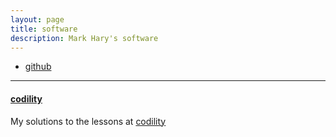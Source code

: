 ```yaml
---
layout: page
title: software
description: Mark Hary's software
---
```


<div class="navbar">
    <div class="navbar-inner">
        <ul class="nav">
            <li><a href="https://github.com/markhary">github</a></li>
        </ul>
    </div>
</div>

---

#### <a name="codility"></a>[codility](http://github.com/markhary/codility/)

My solutions to the lessons at [codility](https://app.codility.com)
